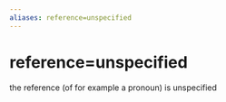 ```yaml
---
aliases: reference=unspecified
---
```

# reference=unspecified

the reference (of for example a pronoun) is unspecified